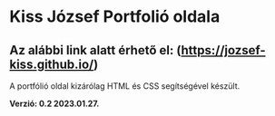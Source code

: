 # Kiss József Portfolió oldala

## Az alábbi link alatt érhető el: (https://jozsef-kiss.github.io/)

A portfólió oldal kizárólag HTML és CSS segítségével készült.

**Verzió: 0.2 2023.01.27.**